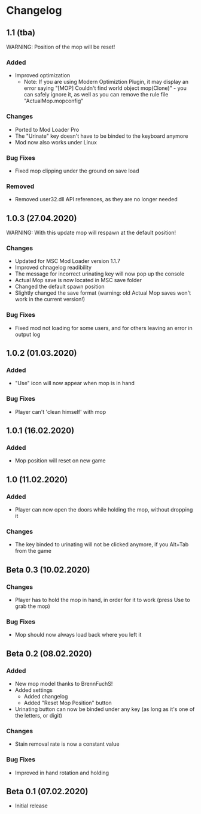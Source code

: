 # Changelog

## 1.1 (tba)

WARNING: Position of the mop will be reset!

### Added

- Improved optimization
  - Note: If you are using Modern Optimiztion Plugin, it may display an error saying "[MOP] Couldn't find world object mop(Clone)" - you can safely ignore it, as well as you can remove the rule file "ActualMop.mopconfig"

### Changes

- Ported to Mod Loader Pro
- The "Urinate" key doesn't have to be binded to the keyboard anymore
- Mod now also works under Linux

### Bug Fixes

- Fixed mop clipping under the ground on save load

### Removed

- Removed user32.dll API references, as they are no longer needed

## 1.0.3 (27.04.2020)

WARNING: With this update mop will respawn at the default position!

### Changes

- Updated for MSC Mod Loader version 1.1.7
- Improved chnagelog readibility
- The message for incorrect urinating key will now pop up the console
- Actual Mop save is now located in MSC save folder
- Changed the default spawn position
- Slightly changed the save format (warning: old Actual Mop saves won't work in the current version!)

### Bug Fixes

- Fixed mod not loading for some users, and for others leaving an error in output log

## 1.0.2 (01.03.2020)

### Added

- "Use" icon will now appear when mop is in hand

### Bug Fixes

- Player can't 'clean himself' with mop

## 1.0.1 (16.02.2020)

### Added

- Mop position will reset on new game

## 1.0 (11.02.2020)

### Added

- Player can now open the doors while holding the mop, without dropping it

### Changes

- The key binded to urinating will not be clicked anymore, if you Alt+Tab from the game

## Beta 0.3 (10.02.2020)

### Changes

- Player has to hold the mop in hand, in order for it to work (press Use to grab the mop)

### Bug Fixes

- Mop should now always load back where you left it

## Beta 0.2 (08.02.2020)

### Added

- New mop model thanks to BrennFuchS!
- Added settings
  - Added changelog
  - Added "Reset Mop Position" button
- Urinating button can now be binded under any key (as long as it's one of the letters, or digit)

### Changes

- Stain removal rate is now a constant value

### Bug Fixes

- Improved in hand rotation and holding

## Beta 0.1 (07.02.2020)

- Initial release
